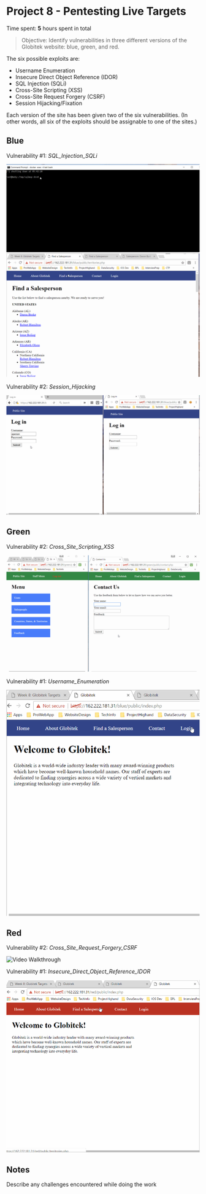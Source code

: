 # Project 8 - Pentesting Live Targets

Time spent: **5** hours spent in total

> Objective: Identify vulnerabilities in three different versions of the Globitek website: blue, green, and red.

The six possible exploits are:
* Username Enumeration
* Insecure Direct Object Reference (IDOR)
* SQL Injection (SQLi)
* Cross-Site Scripting (XSS)
* Cross-Site Request Forgery (CSRF)
* Session Hijacking/Fixation

Each version of the site has been given two of the six vulnerabilities. (In other words, all six of the exploits should be assignable to one of the sites.)

## Blue

Vulnerability #1: _SQL_Injection_SQLi_

<img src='Project7DemoBlue2.gif' title='Video Walkthrough' width='' alt='Video Walkthrough' />

<img src='Project7DemoBlue2.1.gif' title='Video Walkthrough' width='' alt='Video Walkthrough' />

Vulnerability #2: _Session_Hijacking_

<img src='Project7DemoBlue1.gif' title='Video Walkthrough' width='' alt='Video Walkthrough' />

## Green

Vulnerability #2: _Cross_Site_Scripting_XSS_

<img src='Project7DemoGreen2.gif' title='Video Walkthrough' width='' alt='Video Walkthrough' />

Vulnerability #1: _Username_Enumeration_

<img src='Project7DemoGreen1.gif' title='Video Walkthrough' width='' alt='Video Walkthrough' />

## Red

Vulnerability #2: _Cross_Site_Request_Forgery_CSRF_

<img src='.gif' title='Video Walkthrough' width='' alt='Video Walkthrough' />

Vulnerability #1: _Insecure_Direct_Object_Reference_IDOR_

<img src='Project7DemoRed1.gif' title='Video Walkthrough' width='' alt='Video Walkthrough' />


## Notes

Describe any challenges encountered while doing the work
